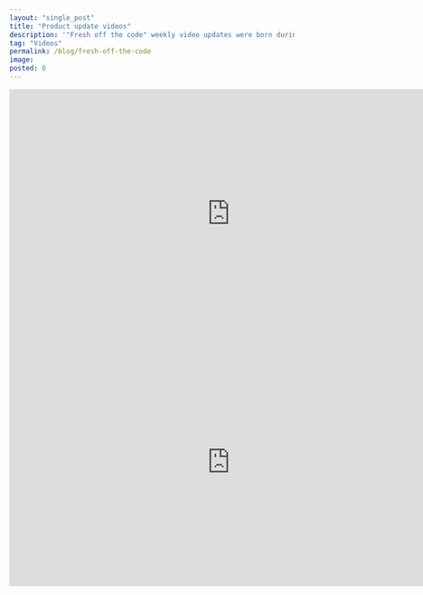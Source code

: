 ```yaml
---
layout: "single_post"
title: "Product update videos"
description: '"Fresh off the code" weekly video updates were born during the pandemic. We saw a need for company-wide updates on the progress of our product development. I was excited to exercise my unrealised potential as a YouTuber, even on a small scale within my company.'
tag: "Videos"
permalink: /blog/fresh-off-the-code
image: 
posted: 0
---
```




<div class="m-space">
<!-- <h2> Fresh off the code (Nov) </h2> -->
<div class="video-container"><iframe width="780" height="438.75" src="https://www.youtube.com/embed/DPvCCAq5C4s?si=zuHWGKmGlJ9BaaHr" title="YouTube video player" frameborder="0" allow="accelerometer; autoplay; clipboard-write; encrypted-media; gyroscope; picture-in-picture; web-share" referrerpolicy="strict-origin-when-cross-origin" allowfullscreen></iframe> </div>
</div>
<div class="m-space">
<!-- <h2> Fresh off the code (Dec)</h2> -->
<div class="video-container last-step"><iframe width="780" height="438.75" src="https://www.youtube.com/embed/dwaitUy7DIU?si=-yUmHUYiJ2YKIMIZ" title="YouTube video player" frameborder="0" allow="accelerometer; autoplay; clipboard-write; encrypted-media; gyroscope; picture-in-picture; web-share" referrerpolicy="strict-origin-when-cross-origin" allowfullscreen></iframe></div>
</div>
